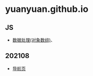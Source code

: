 # yuanyuan.github.io
## JS
+ [数据处理(对象数组)](https://github.com/zyy782/yuanyuan.github.io/blob/main/JS/01data.md)、
## 202108
+ [导航页](https://github.com/zyy782/yuanyuan.github.io/tree/main/%E5%AE%9E%E7%8E%B0%E5%AF%BC%E8%88%AA%E9%A1%B5)
